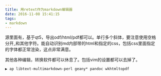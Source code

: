 ```yaml
---
title: 用retext作为markdown编辑器
date: 2016-11-08 15:41:15
tags:
- markdown
---
```

源里面有，基于qt5，导出odf/html/pdf都可以。单行多个斜体，要注意使用空格分开_和其他字符。能自动识别md内部带的html和指定的css，包括css里面指定的字体都正常渲染，这点非常满意。

其他各种编辑，转换软件都可以休息了。包括vim的设置都可以去掉了。

```
▶ ap libtext-multimarkdown-perl geany* pandoc wkhtmltopdf 
```
